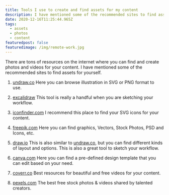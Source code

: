```yaml
---
title: Tools I use to create and find assets for my content
description: I have mentioned some of the recommended sites to find assets for your content
date: 2020-12-16T11:25:44.965Z
tags:
  - assets
  - photos
  - content
featuredpost: false
featuredimage: /img/remote-work.jpg
---
```

There are tons of resources on the internet where you can find and create photos and videos for your content. I have mentioned some of the recommended sites to find assets for yourself.

1. [undraw.co](https://undraw.co)
Here you can browse illustration in SVG or PNG format to use.

2. [excalidraw](https://excalidraw.com)
This tool is really a handful when you are sketching your workflow. 

3. [iconfinder.com](https://www.iconfinder.com)
I recommend this place to find your SVG icons for your content.

4. [freepik.com](https://www.freepik.com)
Here you can find graphics, Vectors, Stock Photos, PSD and Icons, etc.

5. [draw.io](https://draw.io)
This is also similar to [undraw.co](https://undraw.co), but you can find different kinds of layout and options. This is also a great tool to sketch your workflow.

6. [canva.com](https://www.canva.com)
Here you can find a pre-defined design template that you can edit based on your need.

7. [coverr.co](https://coverr.co)
Best resources for beautiful and free videos for your content.

8. [pexels.com](https://www.pexels.com)
The best free stock photos & videos shared by talented creators.